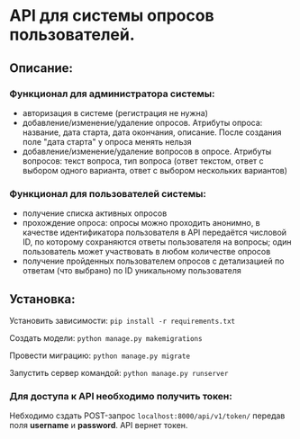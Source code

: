 # API для системы опросов пользователей.



## Описание:


### Функционал для администратора системы:

- авторизация в системе (регистрация не нужна)
- добавление/изменение/удаление опросов. Атрибуты опроса: название, дата старта, дата окончания, описание. После создания поле "дата старта" у опроса менять нельзя
- добавление/изменение/удаление вопросов в опросе. Атрибуты вопросов: текст вопроса, тип вопроса (ответ текстом, ответ с выбором одного варианта, ответ с выбором нескольких вариантов)

### Функционал для пользователей системы:

- получение списка активных опросов
- прохождение опроса: опросы можно проходить анонимно, в качестве идентификатора пользователя в API передаётся числовой ID, по которому сохраняются ответы пользователя на вопросы; один пользователь может участвовать в любом количестве опросов
- получение пройденных пользователем опросов с детализацией по ответам (что выбрано) по ID уникальному пользователя



## Установка:

Установить зависимости: 
`pip install -r requirements.txt`

Создать модели: 
`python manage.py makemigrations`

Провести миграцию: 
`python manage.py migrate`

Запустить сервер командой: 
`python manage.py runserver`



### Для доступа к API необходимо получить токен:
Небходимо сздать POST-запрос `localhost:8000/api/v1/token/` передав поля **username** и **password**. API вернет токен.
